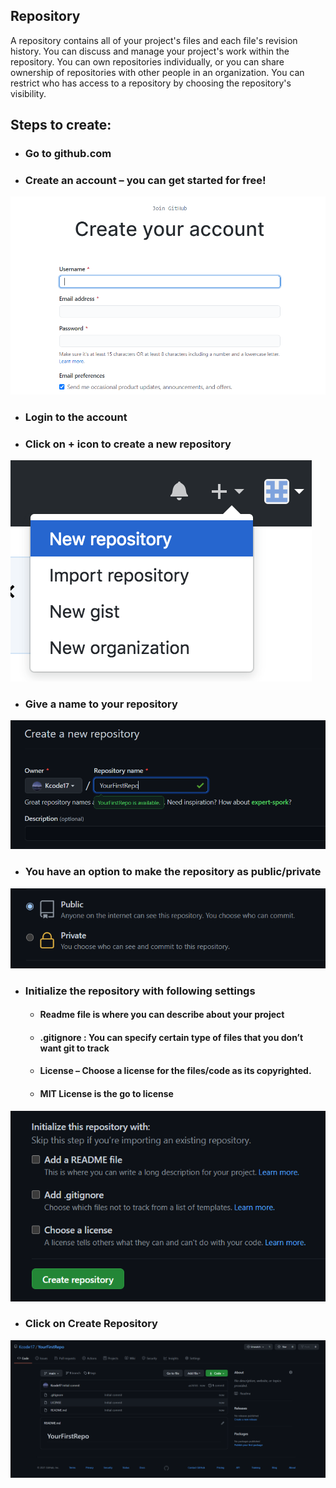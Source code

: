 ## Repository
A repository contains all of your project's files and each file's revision history. You can discuss and manage your project's work within the repository. You can own repositories individually, or you can share ownership of repositories with other people in an organization. You can restrict who has access to a repository by choosing the repository's visibility.

## Steps to create:
- ### Go to github.com
- ### Create an account – you can get started for free!
![Git_SignUp](/Images/sign_up.PNG)
- ### Login to the account
- ### Click on + icon to create a new repository
![Git_NewRepo](/Images/new_repo.png)
- ### Give a name to your repository
![Git_NewRepo_Name](/Images/repo_name.png)
- ### You have an option to make the repository as public/private
![Git_NewRepo_Access](/Images/access.png)
- ### Initialize the repository with following settings
	- #### Readme file is where you can describe about your project
	- #### .gitignore : You can specify certain type of files that you don’t want git to track
	- #### License – Choose a license for the files/code as its copyrighted.
	- #### MIT License is the go to license
![Git_NewRepo_steps](/Images/steps.png)
- ### Click on Create Repository 
![Git_NewRepo_Name](/Images/first_repo.png)

